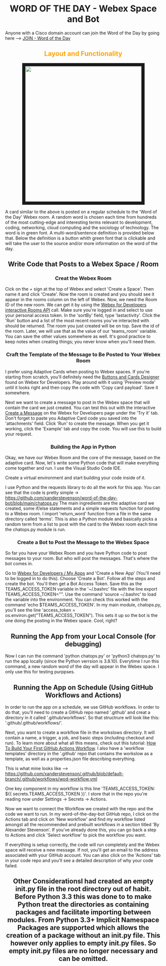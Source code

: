<h1 align="center">WORD OF THE DAY - Webex Space and Bot</h1>


Anyone with a Cisco domain account can join the Word of the Day by going here --> [JOIN - Word of the Day](https://eurl.io/#3wNrmU0-1)


<h2 align="center" style="color:orange";>Layout and Functionality</h2>

<p align="center">
<img src='https://github.com/xanderstevenson/word-of-the-day-bot/blob/main/media/WoD-screenshot-enhanced-labeled.png' width="375" height="437" border="10">
</p>

A card similar to the above is posted on a regular schedule to the 'Word of the Day' Webex room. A random word is chosen each time from hundreds of the most cutting-edge and interesting terms relevant to development, coding, networking, cloud computing and the sociology of technology. The word is in green font. A multi-word/sentence definition is provided below that. Below the definition is a button whith green font that is clickable and will take the user to the source and/or more information on the word of the day.


<h2 align="center">Write Code that Posts to a Webex Space / Room</h2>

<h3 align="center">Creat the Webex Room</h3>

Cick on the + sign at the top of Webex and select 'Create a Space'. Then name it and click 'Create'. Now the room is created and you should see it appear in the rooms column on the left of Webex. Now, we need the Room ID of the new room. We can get it by using the [Webex for Developers interactive Rooms API](https://developer.webex.com/docs/api/v1/rooms/list-rooms) call. Make sure you're logged in and select to use your personal access token. In the 'sortBy' field, type 'lastactivity'. Click the 'Run' button and a list of the most recent rooms you've interacted with should be returned. The room you just created will be on top. Save the id of the room. Later, we will use that as the value of our 'teams_room' variable. You can save the other values somewhere as well. It's good practice to keep notes when creating things; you never know when you'll need them.

<h3 align="center">Craft the Template of the Message to Be Posted to Your Webex Room</h3>

I prefer using Adaptive Cards when posting to Webex spaces. If you're starting from scratch, you'll definitely need the [Buttons and Cards Designer](https://developer.webex.com/buttons-and-cards-designer) found on Webex for Developers. Play around with it using 'Preview mode' until it looks right and then copy the code with 'Copy card payload'. Save it somewhere.

Next we want to create a message to post in the Webex space that will contain the card we just created. You can test this out with the interactive [Create a Message](https://developer.webex.com/docs/api/v1/messages/create-a-message) on the Webex for Developers page under the 'Try it' tab. Don't forget to paste you Adaptive Card code you saved into the 'attachments' field. Click 'Run' to create the message. When you get it working, click the 'Example' tab and copy the code. You will use this to build your request.

<h3 align="center">Building the App in Python</h3>

Okay, we have our Webex Room and the core of the message, based on the adaptive card. Now, let's write some Python code that will make everything come together and run. I use the Visual Studio Code IDE.

Create a virtual environment and start building your code inside of it. 

I use Python and the requests library to do all the work for this app. You can see that the code is pretty simple -> https://github.com/xanderstevenson/word-of-the-day-bot/blob/main/chatops.py The main ingredients are the adaptive card we created, some if/else statements and a simple requests function for posting to a Webex room. I import 'return_word' function from a file in the same directory called 'terms'. This is also a Python module and basically picks a random term from a list to post with the card to the Webex room each time the chatops.py module is run.

<h3 align="center">Create a Bot to Post the Message to the Webex Space</h3>

So far you have your Webex Room and you have Python code to post messages to your room. But who will post the messages. That's where the bot comes in.

Go to [Webex for Developers / My Apps](https://developer.webex.com/my-apps) and 'Create a New App' (You'll need to be logged in to do this). Choose 'Create a Bot'. Follow all the steps and create the bot. You'll then get a Bot Access Token. Save this as the TEAMS_ACCESS_TOKEN variable in the '~/.bashrc' file with the line export TEAMS_ACCESS_TOKEN="<Bot Access Token Goes Here>". Use the command 'source ~/.bashrc' to load the variable into the environment. You can check this worked with the command 'echo $TEAMS_ACCESS_TOKEN'. In my main module, chatops.py, you'll see the line 'access_token = os.environ.get("TEAMS_ACCESS_TOKEN"). This sets it up so the bot is the one doing the posting in the Webex space. Cool, right?

  <h2 align="center">Running the App from your Local Console (for debugging)</h2>

Now I can run the command 'python chatops.py' or 'python3 chatops.py' to run the app locally (since the Python verrsion is 3.8.10). Everytime I run this command, a new random word of the day will appear in the Webex space. I only use this for testing purppses.

  <h2 align="center">Running the App on Schedule (Using GitHub Workflows and Actions)</h2>

In order to run the app on a schedule, we use GitHub workflows. In order to do that, you'll need to create a GitHub repo named '.github' and creat a directory in it called '.github/workflows'. So that structrure will look like this: '.github/.github/workflows/'. 

Next, you want to create a workflow file in the workslows directory. It will contain a name, a trigger, a job, and basic steps (including checkout and run). To learn more about what all this means, check out this tutorial: [How To Build Your First GitHub Actions Workflow](https://www.ipswitch.com/blog/how-to-build-your-first-github-actions-workflow). I also have a 'workflow templates' directory in the '.github' repo that contains the workslow as a template, as well as a properties.json file describing everything. 

This is what mine looks like --> https://github.com/xanderstevenson/.github/blob/default-branch/.github/workflows/wod-workflow.yml

One key component in my workflow is this line 'TEAMS_ACCESS_TOKEN: ${{ secrets.TEAMS_ACCESS_TOKEN }}'. I store that in the repo you're reading now under Settings -> Secrets -> Actions. 

Now we want to connect the Workflow we created with the repo and the code we want to run. In my word-of-the-day-bot GitHub repo, I click on the Actions tab and click on 'New workflow' and find my workflow listed amongst all the recommended and prebuilt workflows in a section titled 'By Alexander Stevenson'. If you've already done this, you can go back a step to Actions and click 'Select workflow' to pick the workflow you want.

If everything is setup correctly, the code will run completely and the Webex space will receive a new message. If not, you'll get an email to the address associated with your GitHub account. You can also click on the 'Actions' tab in your code repo and you'll see a detailed description of why your code failed.

<h2 align="center">Other Considerations</h2.

I had created an empty __init__.py file in the root directory out of habit. Before Python 3.3 this was done to to make Python treat the directories as containing packages and facilitate importing between modules. From Python 3.3+ Implicit Namespace Packages are supported which allows the creation of a package without an __init__.py file. This however only applies to empty __init__.py files. So empty __init__.py files are no longer necessary and can be omitted.

